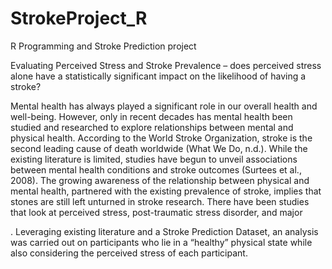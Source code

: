 # StrokeProject_R
R Programming and Stroke Prediction project

Evaluating Perceived Stress and Stroke Prevalence – does perceived stress alone have a statistically significant impact on the likelihood of having a stroke?


Mental health has always played a significant role in our overall health and well-being. However, only in recent decades has mental health been studied and researched to explore relationships between mental and physical health. According to the World Stroke Organization, stroke is the second leading cause of death worldwide (What We Do, n.d.). While the existing literature is limited, studies have begun to unveil associations between mental health conditions and stroke outcomes (Surtees et al., 2008). The growing awareness of the relationship between physical and mental health, partnered with the existing prevalence of stroke, implies that stones are still left unturned in stroke research. There have been studies that look at perceived stress, post-traumatic stress disorder, and major 


. Leveraging existing literature and a Stroke Prediction Dataset, an analysis was carried out on participants who lie in a “healthy” physical state while also considering the perceived stress of each participant. 
